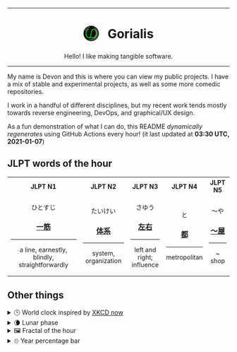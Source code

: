 ***

<h1 align="center">
<sub>
    <img src="readme/resources/avatar.png" height="36">
</sub>
&nbsp;
Gorialis
</h1>
<p align="center">
Hello! I like making tangible software.
</p>

***

My name is Devon and this is where you can view my public projects. I have a mix of stable and experimental projects, as well as some more comedic repositories.

I work in a handful of different disciplines, but my recent work tends mostly towards reverse engineering, DevOps, and graphical/UX design.

As a fun demonstration of what I can do, this README *dynamically regenerates* using GitHub Actions every hour! (it last updated at **03:30 UTC, 2021-01-07**)

<h2>JLPT words of the hour</h2>
<table>
    <tr>
        <th>JLPT N1</th>
        <th>JLPT N2</th>
        <th>JLPT N3</th>
        <th>JLPT N4</th>
        <th>JLPT N5</th>
    </tr>
    <tr>
        <td>
            <p align="center">ひとすじ</p>
            <h3 align="center"><b><a href="https://jisho.org/search/%E4%B8%80%E7%AD%8B">一筋</a></b></h3>
            <hr>
            <p align="center">a line,<wbr> earnestly,<wbr> blindly,<wbr> straightforwardly</p>
        </td>
        <td>
            <p align="center">たいけい</p>
            <h3 align="center"><b><a href="https://jisho.org/search/%E4%BD%93%E7%B3%BB">体系</a></b></h3>
            <hr>
            <p align="center">system,<wbr> organization</p>
        </td>
        <td>
            <p align="center">さゆう</p>
            <h3 align="center"><b><a href="https://jisho.org/search/%E5%B7%A6%E5%8F%B3">左右</a></b></h3>
            <hr>
            <p align="center">left and right;<br> influence</p>
        </td>
        <td>
            <p align="center">と</p>
            <h3 align="center"><b><a href="https://jisho.org/search/%E9%83%BD">都</a></b></h3>
            <hr>
            <p align="center">metropolitan</p>
        </td>
        <td>
            <p align="center">～や</p>
            <h3 align="center"><b><a href="https://jisho.org/search/%EF%BD%9E%E5%B1%8B">～屋</a></b></h3>
            <hr>
            <p align="center">~ shop</p>
        </td>
    </tr>
</table>

<h2>Other things</h2>
<details>
<summary>🕒  World clock inspired by <a href="https://xkcd.com/now">XKCD now</a></summary>

> <img src="generated/now.png" width="512">

</details>
<details>
<summary>🌘 Lunar phase</summary>

The moon is approximately 81.51% through its phase (Waning Crescent).

</details>
<details>
<summary>&#x1f5bc; Fractal of the hour</summary>

> <img src="generated/fractal.png" width="512">

</details>
<details>
<summary>&#x23f2; Year percentage bar</summary>
<pre><code>2021 [▁▁▁▁▁▁▁▁▁▁▁▁▁▁▁▁▁▁▁▁] 1.68%</code></pre>
</details>
